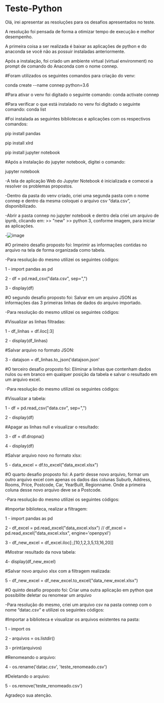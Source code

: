 # Teste-Python
Olá, irei apresentar as resoluções para os desafios apresentados no teste. 

A resolução foi pensada de forma a otimizar tempo de execução e melhor desempenho.


A primeira coisa a ser realizada é baixar as aplicações de python e do anaconda se você não as possuir instaladas anteriormente. 


Após a instalação, foi criado um ambiente virtual (virtual environment) no prompt de comando do Anaconda com o nome connep.


#Foram utilizados os seguintes comandos para criação do venv:

conda create --name connep python=3.6

#Para ativar o venv foi digitado o seguinte comando:
conda activate connep

#Para verificar o que está instalado no venv foi digitado o seguinte comando:
conda list

#Foi instalada as seguintes bibliotecas e aplicações com os respectivos comandos:

pip install pandas

pip install xlrd

pip install jupyter notebook

#Após a instalação do jupyter notebook, digitei o comando:

jupyter notebook

-A tela de aplicação Web do Jupyter Notebook é inicializada e comecei a resolver os problemas propostos.

-Dentro da pasta do venv criado, criei uma segunda pasta com o nome connep e dentro da mesma coloquei o arquivo csv  “data.csv”, disponibilizado.

-Abrir a pasta connep no jupyter notebook e dentro dela criei um arquivo de ipynb, clicando em: >> "new" >> python 3, conforme imagem, para iniciar as aplicações.

-![image](https://github.com/Maximiliano-Costa/Teste-Python/assets/131134899/0e2f68fd-a6f5-4646-be84-27640968e325)

#O primeiro desafio proposto foi: Imprimir as informações contidas no arquivo na tela de forma organizada como tabela.

-Para resolução do mesmo utilizei os seguintes códigos:

1 - import pandas as pd

2 - df = pd.read_csv("data.csv", sep=",")

3 - display(df)

#O segundo desafio proposto foi: Salvar em um arquivo JSON as informações das 3 primeiras linhas de dados do arquivo importado.

-Para resolução do mesmo utilizei os seguintes códigos:

#Visualizar as linhas filtradas:

1 - df_linhas = df.iloc[:3]

2 - display(df_linhas)

#Salvar arquivo no formato JSON:

3 - datajson = df_linhas.to_json('datajson.json'

#O terceiro desafio proposto foi: Eliminar a linhas que contenham dados nulos ou em branco em qualquer posição da tabela e salvar o resultado em um arquivo excel.

-Para resolução do mesmo utilizei os seguintes códigos:

#Visualizar a tabela:

1 - df = pd.read_csv("data.csv", sep=",")

2 - display(df)

#Apagar as linhas null e visualizar o resultado:

3 - df = df.dropna()

4 - display(df)

#Salvar arquivo novo no formato xlsx:

5 - data_excel = df.to_excel("data_excel.xlsx")

#O quarto desafio proposto foi: A partir desse novo arquivo, formar um outro arquivo excel com apenas os dados das colunas Suburb, Address, Rooms, Price, Postcode, Car, YearBuilt, Regionname. Onde a primeira coluna desse novo arquivo deve se a Postcode.

-Para resolução do mesmo utilizei os seguintes códigos:

#Importar biblioteca, realizar a filtragem:

1 - import pandas as pd

2 - df_excel = pd.read_excel("data_excel.xlsx") //  df_excel = pd.read_excel("data_excel.xlsx", engine='openpyxl')

3 - df_new_excel = df_excel.iloc[:,[10,1,2,3,5,13,16,20]]

#Mostrar resultado da nova tabela:

4- display(df_new_excel)

#Salvar novo arquivo xlsx com a filtragem realizada:

5 - df_new_excel = df_new_excel.to_excel("data_new_excel.xlsx")

#O quinto desafio proposto foi: Criar uma outra aplicação em python que possibilite deletar ou renomear um arquivo

-Para resolução do mesmo, criei um arquivo csv na pasta connep com o nome “datac.csv” e utilizei os seguintes códigos:

#Importar a biblioteca e visualizar os arquivos existentes na pasta:

1 - import os

2 - arquivos = os.listdir()

3 - print(arquivos)

#Renomeando o arquivo:

4 - os.rename('datac.csv', 'teste_renomeado.csv')

#Deletando o arquivo:

5 - os.remove('teste_renomeado.csv')

Agradeço sua atenção.
